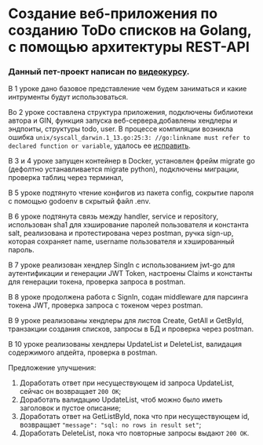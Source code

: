 # Создание веб-приложения по созданию ToDo списков на Golang, с помощью архитектуры REST-API

### Данный пет-проект написан по [видеокурсу](https://www.youtube.com/playlist?list=PLbTTxxr-hMmyFAvyn7DeOgNRN8BQdjFm8).

В 1 уроке дано базовое представление чем будем заниматься и какие интрументы будут использоваться.

Во 2 уроке составлена структура приложения, подключены библиотеки автора и GIN, функция запуска веб-сервера,добавлены хендлеры и эндпоиты, структуры todo, user.
В процессе компиляции возникла ошибка `unix/syscall_darwin.1_13.go:25:3: //go:linkname must refer to declared function or variable`, удалось ее [исправить](https://stackoverflow.com/questions/71507321/go-1-18-build-error-on-mac-unix-syscall-darwin-1-13-go253-golinkname-mus).

В 3 и 4 уроке запущен контейнер в Docker, установлен фрейм migrate go (дефолтно устанавливается migrate python), подключены миграции, проверка таблиц через терминал, 

В 5 уроке  подтянуто чтение конфигов из пакета config, сокрытие пароля с помощью godoenv в скрытый файл .env.

В 6 уроке подтянута связь между handler, service и repository, использован sha1 для хэширование паролей пользователя и константа salt, реализована и протестирована через postman, ручка sign-up, которая сохраняет name, username пользователя и хэшированный пароль.

В 7 уроке реализован хендлер SingIn с использованием jwt-go для аутентификации и генерации JWT Token, настроены Claims и константы для генерации токена, проверка запроса в postman.

В 8 уроке продолжена работа с SignIn, содан middleware для парсинга токена JWT, проверка запроса с токеном через postman.

В 9 уроке реализованы хендлеры для листов Create, GetAll и GetById, транзакции создания списков, запросы в БД и проверка через postman.

В 10 уроке реализованы хендлеры UpdateList и DeleteList, валидация содержимого апдейта, проверка в postman.

Предложение улучшения:
1) Доработать ответ при несуществующем id запроса UpdateList, сейчас он возвращает `200 OK`;
2) Доработать валидацию UpdateList, чтоб можно было иметь заголовок и пустое описание;
3) Доработать ответ на GetListById, пока что при несуществующем id, возвращает `"message": "sql: no rows in result set"`;
4) Доработать DeleteList, пока что повторные запросы выдают `200 OK`.